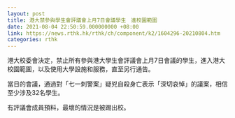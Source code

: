 ```yaml
---
layout: post
title: 港大禁參與學生會評議會上月7日會議學生　進校園範圍
date: 2021-08-04 22:50:59.000000000 +08:00
link: https://news.rthk.hk/rthk/ch/component/k2/1604296-20210804.htm
categories: rthk
---
```


港大校委會決定，禁止所有參與港大學生會評議會上月7日會議的學生，進入港大校園範圍，以及使用大學設施和服務，直至另行通告。

當日的會議，通過對「七一刺警案」疑兇自殺身亡表示「深切哀悼」的議案，相信至少涉及32名學生。

有評議會成員預料，最壞的情況是被踢出校。
